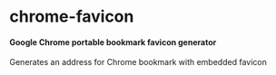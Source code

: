 # chrome-favicon

#### Google Chrome portable bookmark favicon generator
Generates an address for Chrome bookmark with embedded favicon